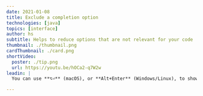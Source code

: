 ```yaml
---
date: 2021-01-08
title: Exclude a completion option
technologies: [java]
topics: [interface]
author: hs
subtitle: Helps to reduce options that are not relevant for your code
thumbnail: ./thumbnail.png
cardThumbnail: ./card.png
shortVideo:
  poster: ./tip.png
  url: https://youtu.be/hOCa2-q7W2w
leadin: |
  You can use **⌥⏎** (macOS), or **Alt+Enter** (Windows/Linux), to show context actions and exclude completion options that you don't want to be displayed in the future.

---
```

